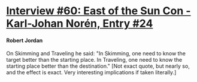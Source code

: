# [Interview #60: East of the Sun Con - Karl-Johan Norén, Entry #24](https://www.theoryland.com/intvmain.php?i=60#24)

#### Robert Jordan

On Skimming and Traveling he said: "In Skimming, one need to know the target better than the starting place. In Traveling, one need to know the starting place better than the destination." [Not exact quote, but nearly so, and the effect is exact. Very interesting implications if taken literally.]


